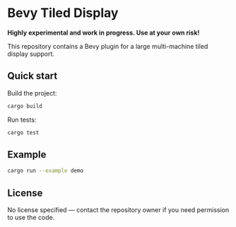 # Bevy Tiled Display

**Highly experimental and work in progress. Use at your own risk!**

This repository contains a Bevy plugin for a large multi-machine tiled display support.

## Quick start

Build the project:

```sh
cargo build
```

Run tests:

```sh
cargo test
```

## Example

```sh
cargo run --example demo
```

## License

No license specified — contact the repository owner if you need permission to use the code.
